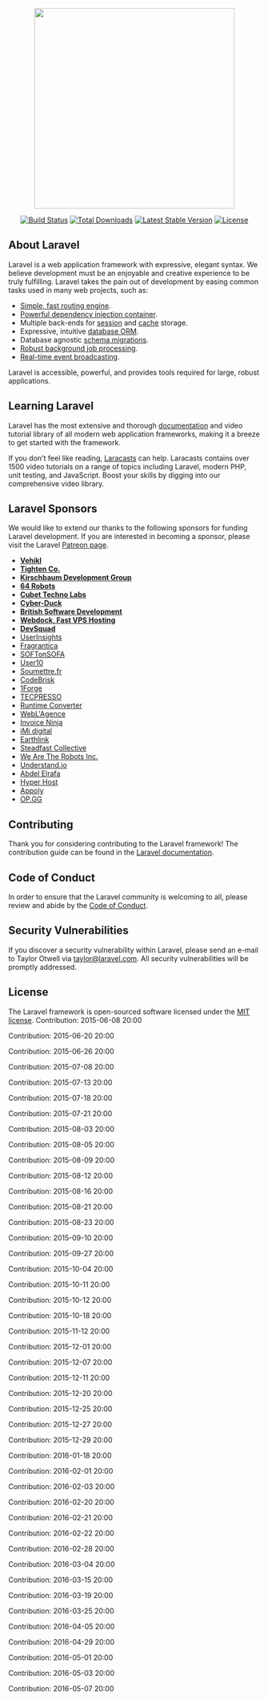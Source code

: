 <p align="center"><img src="https://res.cloudinary.com/dtfbvvkyp/image/upload/v1566331377/laravel-logolockup-cmyk-red.svg" width="400"></p>

<p align="center">
<a href="https://travis-ci.org/laravel/framework"><img src="https://travis-ci.org/laravel/framework.svg" alt="Build Status"></a>
<a href="https://packagist.org/packages/laravel/framework"><img src="https://poser.pugx.org/laravel/framework/d/total.svg" alt="Total Downloads"></a>
<a href="https://packagist.org/packages/laravel/framework"><img src="https://poser.pugx.org/laravel/framework/v/stable.svg" alt="Latest Stable Version"></a>
<a href="https://packagist.org/packages/laravel/framework"><img src="https://poser.pugx.org/laravel/framework/license.svg" alt="License"></a>
</p>

## About Laravel

Laravel is a web application framework with expressive, elegant syntax. We believe development must be an enjoyable and creative experience to be truly fulfilling. Laravel takes the pain out of development by easing common tasks used in many web projects, such as:

- [Simple, fast routing engine](https://laravel.com/docs/routing).
- [Powerful dependency injection container](https://laravel.com/docs/container).
- Multiple back-ends for [session](https://laravel.com/docs/session) and [cache](https://laravel.com/docs/cache) storage.
- Expressive, intuitive [database ORM](https://laravel.com/docs/eloquent).
- Database agnostic [schema migrations](https://laravel.com/docs/migrations).
- [Robust background job processing](https://laravel.com/docs/queues).
- [Real-time event broadcasting](https://laravel.com/docs/broadcasting).

Laravel is accessible, powerful, and provides tools required for large, robust applications.

## Learning Laravel

Laravel has the most extensive and thorough [documentation](https://laravel.com/docs) and video tutorial library of all modern web application frameworks, making it a breeze to get started with the framework.

If you don't feel like reading, [Laracasts](https://laracasts.com) can help. Laracasts contains over 1500 video tutorials on a range of topics including Laravel, modern PHP, unit testing, and JavaScript. Boost your skills by digging into our comprehensive video library.

## Laravel Sponsors

We would like to extend our thanks to the following sponsors for funding Laravel development. If you are interested in becoming a sponsor, please visit the Laravel [Patreon page](https://patreon.com/taylorotwell).

- **[Vehikl](https://vehikl.com/)**
- **[Tighten Co.](https://tighten.co)**
- **[Kirschbaum Development Group](https://kirschbaumdevelopment.com)**
- **[64 Robots](https://64robots.com)**
- **[Cubet Techno Labs](https://cubettech.com)**
- **[Cyber-Duck](https://cyber-duck.co.uk)**
- **[British Software Development](https://www.britishsoftware.co)**
- **[Webdock, Fast VPS Hosting](https://www.webdock.io/en)**
- **[DevSquad](https://devsquad.com)**
- [UserInsights](https://userinsights.com)
- [Fragrantica](https://www.fragrantica.com)
- [SOFTonSOFA](https://softonsofa.com/)
- [User10](https://user10.com)
- [Soumettre.fr](https://soumettre.fr/)
- [CodeBrisk](https://codebrisk.com)
- [1Forge](https://1forge.com)
- [TECPRESSO](https://tecpresso.co.jp/)
- [Runtime Converter](http://runtimeconverter.com/)
- [WebL'Agence](https://weblagence.com/)
- [Invoice Ninja](https://www.invoiceninja.com)
- [iMi digital](https://www.imi-digital.de/)
- [Earthlink](https://www.earthlink.ro/)
- [Steadfast Collective](https://steadfastcollective.com/)
- [We Are The Robots Inc.](https://watr.mx/)
- [Understand.io](https://www.understand.io/)
- [Abdel Elrafa](https://abdelelrafa.com)
- [Hyper Host](https://hyper.host)
- [Appoly](https://www.appoly.co.uk)
- [OP.GG](https://op.gg)

## Contributing

Thank you for considering contributing to the Laravel framework! The contribution guide can be found in the [Laravel documentation](https://laravel.com/docs/contributions).

## Code of Conduct

In order to ensure that the Laravel community is welcoming to all, please review and abide by the [Code of Conduct](https://laravel.com/docs/contributions#code-of-conduct).

## Security Vulnerabilities

If you discover a security vulnerability within Laravel, please send an e-mail to Taylor Otwell via [taylor@laravel.com](mailto:taylor@laravel.com). All security vulnerabilities will be promptly addressed.

## License

The Laravel framework is open-sourced software licensed under the [MIT license](https://opensource.org/licenses/MIT).
Contribution: 2015-06-08 20:00

Contribution: 2015-06-20 20:00

Contribution: 2015-06-26 20:00

Contribution: 2015-07-08 20:00

Contribution: 2015-07-13 20:00

Contribution: 2015-07-18 20:00

Contribution: 2015-07-21 20:00

Contribution: 2015-08-03 20:00

Contribution: 2015-08-05 20:00

Contribution: 2015-08-09 20:00

Contribution: 2015-08-12 20:00

Contribution: 2015-08-16 20:00

Contribution: 2015-08-21 20:00

Contribution: 2015-08-23 20:00

Contribution: 2015-09-10 20:00

Contribution: 2015-09-27 20:00

Contribution: 2015-10-04 20:00

Contribution: 2015-10-11 20:00

Contribution: 2015-10-12 20:00

Contribution: 2015-10-18 20:00

Contribution: 2015-11-12 20:00

Contribution: 2015-12-01 20:00

Contribution: 2015-12-07 20:00

Contribution: 2015-12-11 20:00

Contribution: 2015-12-20 20:00

Contribution: 2015-12-25 20:00

Contribution: 2015-12-27 20:00

Contribution: 2015-12-29 20:00

Contribution: 2016-01-18 20:00

Contribution: 2016-02-01 20:00

Contribution: 2016-02-03 20:00

Contribution: 2016-02-20 20:00

Contribution: 2016-02-21 20:00

Contribution: 2016-02-22 20:00

Contribution: 2016-02-28 20:00

Contribution: 2016-03-04 20:00

Contribution: 2016-03-15 20:00

Contribution: 2016-03-19 20:00

Contribution: 2016-03-25 20:00

Contribution: 2016-04-05 20:00

Contribution: 2016-04-29 20:00

Contribution: 2016-05-01 20:00

Contribution: 2016-05-03 20:00

Contribution: 2016-05-07 20:00

